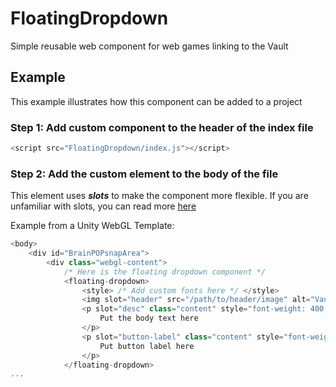 # FloatingDropdown
Simple reusable web component for web games linking to the Vault

## Example
This example illustrates how this component can be added to a project

### Step 1: Add custom component to the header of the index file

```javascript
<script src="FloatingDropdown/index.js"></script>
```

### Step 2: Add the custom element to the body of the file

This element uses ***slots*** to make the component more flexible. If you are unfamiliar with slots, you can read more [here](https://developer.mozilla.org/en-US/docs/Web/API/Web_components/Using_templates_and_slots#adding_flexibility_with_slots)

Example from a Unity WebGL Template:
```javascript
<body>
    <div id="BrainPOPsnapArea">
        <div class="webgl-content">
            /* Here is the floating dropdown component */
            <floating-dropdown>
                <style> /* Add custom fonts here */ </style>
                <img slot="header" src="/path/to/header/image" alt="Vault Games Library" width="250px">
                <p slot="desc" class="content" style="font-weight: 400;">
                    Put the body text here
                </p>
                <p slot="button-label" class="content" style="font-weight: bolder;">
                    Put button label here
                </p>
            </floating-dropdown>
...

```
